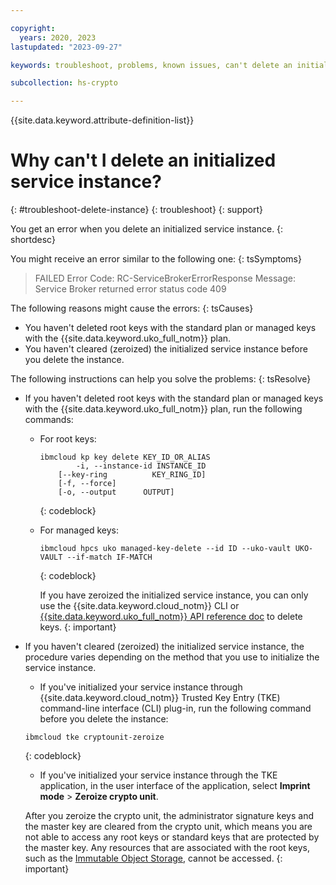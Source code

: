 ```yaml
---

copyright:
  years: 2020, 2023
lastupdated: "2023-09-27"

keywords: troubleshoot, problems, known issues, can't delete an initialized service instance

subcollection: hs-crypto

---
```


{{site.data.keyword.attribute-definition-list}}



# Why can't I delete an initialized service instance?
{: #troubleshoot-delete-instance}
{: troubleshoot}
{: support}

You get an error when you delete an initialized service instance.
{: shortdesc}

You might receive an error similar to the following one:
{: tsSymptoms}

> FAILED
> Error Code: RC-ServiceBrokerErrorResponse
> Message: Service Broker returned error status code 409

The following reasons might cause the errors:
{: tsCauses}

- You haven't deleted root keys with the standard plan or managed keys with the {{site.data.keyword.uko_full_notm}} plan.
- You haven't cleared (zeroized) the initialized service instance before you delete the instance.

The following instructions can help you solve the problems:
{: tsResolve} 

- If you haven't deleted root keys with the standard plan or managed keys with the {{site.data.keyword.uko_full_notm}} plan, run the following commands:


  - For root keys: 
    ```
    ibmcloud kp key delete KEY_ID_OR_ALIAS
            -i, --instance-id INSTANCE_ID
        [--key-ring          KEY_RING_ID]
        [-f, --force]
        [-o, --output      OUTPUT]
    ```
    {: codeblock}
  
  - For managed keys:
    ```
    ibmcloud hpcs uko managed-key-delete --id ID --uko-vault UKO-VAULT --if-match IF-MATCH
    ```
    {: codeblock}

    If you have zeroized the initialized service instance, you can only use the {{site.data.keyword.cloud_notm}} CLI or [{{site.data.keyword.uko_full_notm}} API reference doc](/apidocs/uko#delete-managed-key) to delete keys. 
    {: important}

- If you haven't cleared (zeroized) the initialized service instance, the procedure varies depending on the method that you use to initialize the service instance.

  -  If you've initialized your service instance through {{site.data.keyword.cloud_notm}} Trusted Key Entry (TKE) command-line interface (CLI) plug-in, run the following command before you delete the instance:

    ```
    ibmcloud tke cryptounit-zeroize
    ```
    {: codeblock}

  -  If you've initialized your service instance through the TKE application, in the user interface of the application, select **Imprint mode** &gt; **Zeroize crypto unit**.

  After you zeroize the crypto unit, the administrator signature keys and the master key are cleared from the crypto unit, which means you are not able to access any root keys or standard keys that are protected by the master key. Any resources that are associated with the root keys, such as the [Immutable Object Storage](/docs/cloud-object-storage?topic=cloud-object-storage-immutable), cannot be accessed. 
  {: important}
